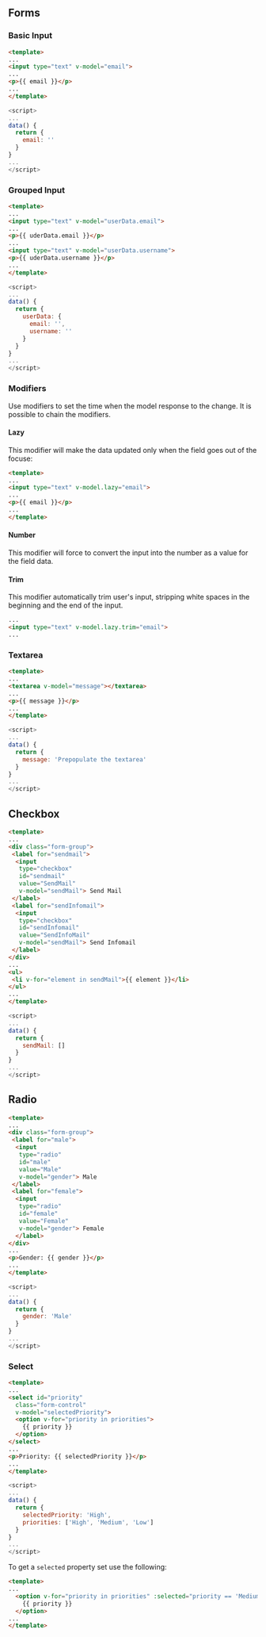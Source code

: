 ## Forms

### Basic Input
```html
<template>
...
<input type="text" v-model="email">
...
<p>{{ email }}</p>
...
</template>
```
```javascript
<script>
...
data() {
  return {
    email: ''
  }
}
...
</script>
```
### Grouped Input
```html
<template>
...
<input type="text" v-model="userData.email">
...
<p>{{ uderData.email }}</p>
...
<input type="text" v-model="userData.username">
<p>{{ uderData.username }}</p>
...
</template>
```
```javascript
<script>
...
data() {
  return {
    userData: {
      email: '',
      username: ''
    }
  }
}
...
</script>
```
### Modifiers
Use modifiers to set the time when the model response to the change. It is possible to chain the modifiers.
#### Lazy
This modifier will make the data updated only when the field goes out of the focuse:
```html
<template>
...
<input type="text" v-model.lazy="email">
...
<p>{{ email }}</p>
...
</template>
```
#### Number
This modifier will force to convert the input into the number as a value for the field data.
#### Trim
This modifier automatically trim user's input, stripping white spaces in the beginning and the end of the input.
```html
...
<input type="text" v-model.lazy.trim="email">
...
```
### Textarea
```html
<template>
...
<textarea v-model="message"></textarea>
...
<p>{{ message }}</p>
...
</template>
```
```javascript
<script>
...
data() {
  return {
    message: 'Prepopulate the textarea'
  }
}
...
</script>
```
## Checkbox
```html
<template>
...
<div class="form-group">
 <label for="sendmail">
  <input
   type="checkbox"
   id="sendmail"
   value="SendMail"
   v-model="sendMail"> Send Mail
 </label>
 <label for="sendInfomail">
  <input
   type="checkbox"
   id="sendInfomail"
   value="SendInfoMail"
   v-model="sendMail"> Send Infomail
 </label>
</div>
...
<ul>
 <li v-for="element in sendMail">{{ element }}</li>
</ul>
...
</template>
```
```javascript
<script>
...
data() {
  return {
    sendMail: []
  }
}
...
</script>
```
## Radio
```html
<template>
...
<div class="form-group">
 <label for="male">
  <input
   type="radio"
   id="male"
   value="Male"
   v-model="gender"> Male
 </label>
 <label for="female">
  <input
   type="radio"
   id="female"
   value="Female"
   v-model="gender"> Female
  </label>
</div>
...
<p>Gender: {{ gender }}</p>
...
</template>
```
```javascript
<script>
...
data() {
  return {
    gender: 'Male'
  }
}
...
</script>
```
### Select
```html
<template>
...
<select id="priority"
  class="form-control"
  v-model="selectedPriority">
  <option v-for="priority in priorities">
    {{ priority }}
  </option>
</select>
...
<p>Priority: {{ selectedPriority }}</p>
...
</template>
```
```javascript
<script>
...
data() {
  return {
    selectedPriority: 'High',
    priorities: ['High', 'Medium', 'Low']
  }
}
...
</script>
```
To get a `selected` property set use the following:
```html
<template>
...
  <option v-for="priority in priorities" :selected="priority == 'Medium'">
    {{ priority }}
  </option>
...
</template>
```
